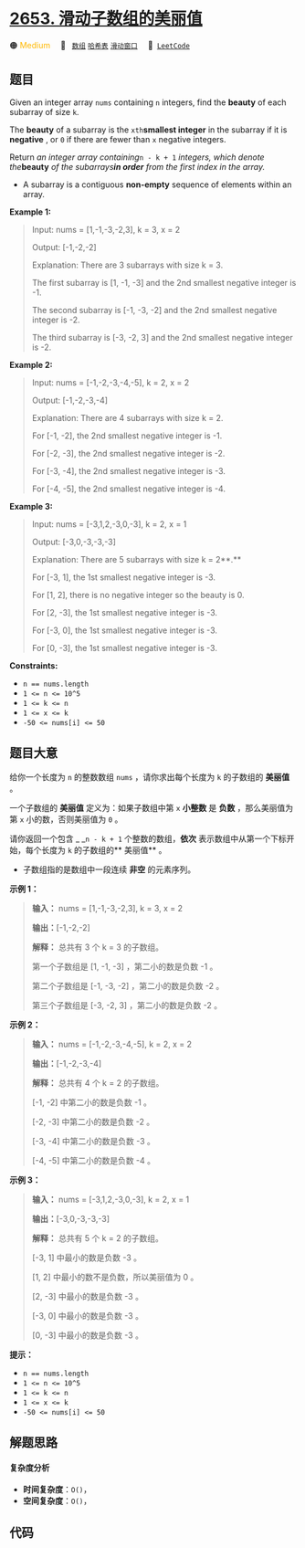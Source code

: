 # [2653. 滑动子数组的美丽值](https://leetcode.com/problems/sliding-subarray-beauty)

🟠 <font color=#ffb800>Medium</font>&emsp; 🔖&ensp; [`数组`](/leetcode/outline/tag/array.md) [`哈希表`](/leetcode/outline/tag/hash-table.md) [`滑动窗口`](/leetcode/outline/tag/sliding-window.md)&emsp; 🔗&ensp;[`LeetCode`](https://leetcode.com/problems/sliding-subarray-beauty)

## 题目

Given an integer array `nums` containing `n` integers, find the **beauty** of
each subarray of size `k`.

The **beauty** of a subarray is the `xth`**smallest integer** in the subarray
if it is **negative** , or `0` if there are fewer than `x` negative integers.

Return _an integer array containing_`n - k + 1` _integers, which denote
the_**beauty** _of the subarrays**in order** from the first index in the
array._

  * A subarray is a contiguous **non-empty** sequence of elements within an array.



**Example 1:**

> Input: nums = [1,-1,-3,-2,3], k = 3, x = 2
> 
> Output: [-1,-2,-2]
> 
> Explanation: There are 3 subarrays with size k = 3. 
> 
> The first subarray is [1, -1, -3] and the 2nd smallest negative integer is -1. 
> 
> The second subarray is [-1, -3, -2] and the 2nd smallest negative integer is -2. 
> 
> The third subarray is [-3, -2, 3] and the 2nd smallest negative integer is -2.

**Example 2:**

> Input: nums = [-1,-2,-3,-4,-5], k = 2, x = 2
> 
> Output: [-1,-2,-3,-4]
> 
> Explanation: There are 4 subarrays with size k = 2.
> 
> For [-1, -2], the 2nd smallest negative integer is -1.
> 
> For [-2, -3], the 2nd smallest negative integer is -2.
> 
> For [-3, -4], the 2nd smallest negative integer is -3.
> 
> For [-4, -5], the 2nd smallest negative integer is -4. 

**Example 3:**

> Input: nums = [-3,1,2,-3,0,-3], k = 2, x = 1
> 
> Output: [-3,0,-3,-3,-3]
> 
> Explanation: There are 5 subarrays with size k = 2**.**
> 
> For [-3, 1], the 1st smallest negative integer is -3.
> 
> For [1, 2], there is no negative integer so the beauty is 0.
> 
> For [2, -3], the 1st smallest negative integer is -3.
> 
> For [-3, 0], the 1st smallest negative integer is -3.
> 
> For [0, -3], the 1st smallest negative integer is -3.



**Constraints:**

  * `n == nums.length `
  * `1 <= n <= 10^5`
  * `1 <= k <= n`
  * `1 <= x <= k `
  * `-50 <= nums[i] <= 50 `


## 题目大意

给你一个长度为 `n` 的整数数组 `nums` ，请你求出每个长度为 `k` 的子数组的 **美丽值**  。

一个子数组的 **美丽值**  定义为：如果子数组中第 `x` **小整数**  是 **负数**  ，那么美丽值为第 `x` 小的数，否则美丽值为 `0`
。

请你返回一个包含 _ _`n - k + 1` 个整数的数组，**依次**  表示数组中从第一个下标开始，每个长度为 `k` 的子数组的**  美丽值**
。

  * 子数组指的是数组中一段连续 **非空**  的元素序列。



**示例 1：**

> 
> 
> 
> 
> 
> **输入：** nums = [1,-1,-3,-2,3], k = 3, x = 2
> 
> **输出：**[-1,-2,-2]
> 
> **解释：** 总共有 3 个 k = 3 的子数组。
> 
> 第一个子数组是 [1, -1, -3] ，第二小的数是负数 -1 。
> 
> 第二个子数组是 [-1, -3, -2] ，第二小的数是负数 -2 。
> 
> 第三个子数组是 [-3, -2, 3] ，第二小的数是负数 -2 。

**示例 2：**

> 
> 
> 
> 
> 
> **输入：** nums = [-1,-2,-3,-4,-5], k = 2, x = 2
> 
> **输出：**[-1,-2,-3,-4]
> 
> **解释：** 总共有 4 个 k = 2 的子数组。
> 
> [-1, -2] 中第二小的数是负数 -1 。
> 
> [-2, -3] 中第二小的数是负数 -2 。
> 
> [-3, -4] 中第二小的数是负数 -3 。
> 
> [-4, -5] 中第二小的数是负数 -4 。

**示例 3：**

> 
> 
> 
> 
> 
> **输入：** nums = [-3,1,2,-3,0,-3], k = 2, x = 1
> 
> **输出：**[-3,0,-3,-3,-3]
> 
> **解释：** 总共有 5 个 k = 2 的子数组。
> 
> [-3, 1] 中最小的数是负数 -3 。
> 
> [1, 2] 中最小的数不是负数，所以美丽值为 0 。
> 
> [2, -3] 中最小的数是负数 -3 。
> 
> [-3, 0] 中最小的数是负数 -3 。
> 
> [0, -3] 中最小的数是负数 -3 。



**提示：**

  * `n == nums.length `
  * `1 <= n <= 10^5`
  * `1 <= k <= n`
  * `1 <= x <= k `
  * `-50 <= nums[i] <= 50 `


## 解题思路

#### 复杂度分析

- **时间复杂度**：`O()`，
- **空间复杂度**：`O()`，

## 代码

```javascript

```